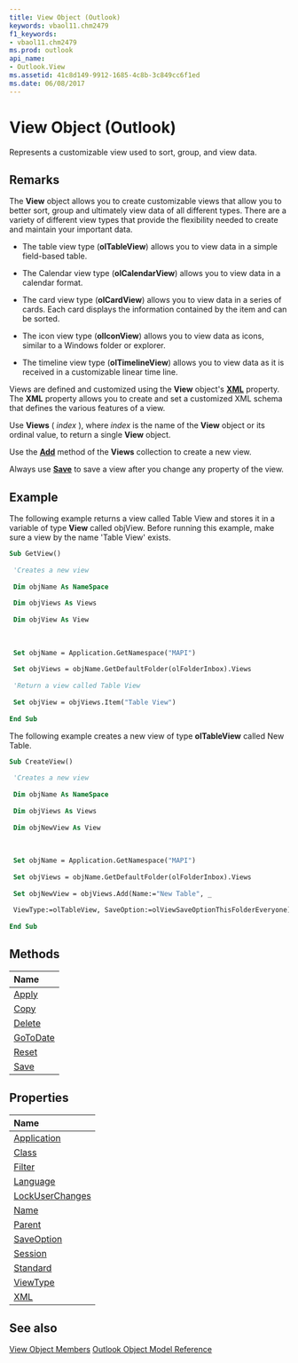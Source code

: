 ```yaml
---
title: View Object (Outlook)
keywords: vbaol11.chm2479
f1_keywords:
- vbaol11.chm2479
ms.prod: outlook
api_name:
- Outlook.View
ms.assetid: 41c8d149-9912-1685-4c8b-3c849cc6f1ed
ms.date: 06/08/2017
---
```



# View Object (Outlook)

Represents a customizable view used to sort, group, and view data.


## Remarks

The  **View** object allows you to create customizable views that allow you to better sort, group and ultimately view data of all different types. There are a variety of different view types that provide the flexibility needed to create and maintain your important data.


- The table view type (**olTableView**) allows you to view data in a simple field-based table.
    
- The Calendar view type (**olCalendarView**) allows you to view data in a calendar format.
    
- The card view type (**olCardView**) allows you to view data in a series of cards. Each card displays the information contained by the item and can be sorted.
    
- The icon view type (**olIconView**) allows you to view data as icons, similar to a Windows folder or explorer.
    
- The timeline view type (**olTimelineView**) allows you to view data as it is received in a customizable linear time line.
    
Views are defined and customized using the  **View** object's **[XML](./Outlook.View.XML.md)** property. The **XML** property allows you to create and set a customized XML schema that defines the various features of a view.

Use  **Views** ( _index_ ), where _index_ is the name of the **View** object or its ordinal value, to return a single **View** object.

Use the  **[Add](./Outlook.Views.Add.md)** method of the **Views** collection to create a new view.

Always use  **[Save](./Outlook.View.Save.md)** to save a view after you change any property of the view.


## Example

The following example returns a view called Table View and stores it in a variable of type  **View** called objView. Before running this example, make sure a view by the name 'Table View' exists.


```vb
Sub GetView() 
 
 'Creates a new view 
 
 Dim objName As NameSpace 
 
 Dim objViews As Views 
 
 Dim objView As View 
 
 
 
 Set objName = Application.GetNamespace("MAPI") 
 
 Set objViews = objName.GetDefaultFolder(olFolderInbox).Views 
 
 'Return a view called Table View 
 
 Set objView = objViews.Item("Table View") 
 
End Sub
```

The following example creates a new view of type  **olTableView** called New Table.




```vb
Sub CreateView() 
 
 'Creates a new view 
 
 Dim objName As NameSpace 
 
 Dim objViews As Views 
 
 Dim objNewView As View 
 
 
 
 Set objName = Application.GetNamespace("MAPI") 
 
 Set objViews = objName.GetDefaultFolder(olFolderInbox).Views 
 
 Set objNewView = objViews.Add(Name:="New Table", _ 
 
 ViewType:=olTableView, SaveOption:=olViewSaveOptionThisFolderEveryone) 
 
End Sub
```


## Methods



|**Name**|
|:-----|
|[Apply](./Outlook.View.Apply.md)|
|[Copy](./Outlook.View.Copy.md)|
|[Delete](./Outlook.View.Delete.md)|
|[GoToDate](./Outlook.View.GoToDate.md)|
|[Reset](./Outlook.View.Reset.md)|
|[Save](./Outlook.View.Save.md)|

## Properties



|**Name**|
|:-----|
|[Application](./Outlook.View.Application.md)|
|[Class](./Outlook.View.Class.md)|
|[Filter](./Outlook.View.Filter.md)|
|[Language](./Outlook.View.Language.md)|
|[LockUserChanges](./Outlook.View.LockUserChanges.md)|
|[Name](./Outlook.View.Name.md)|
|[Parent](./Outlook.View.Parent.md)|
|[SaveOption](./Outlook.View.SaveOption.md)|
|[Session](./Outlook.View.Session.md)|
|[Standard](./Outlook.View.Standard.md)|
|[ViewType](./Outlook.View.ViewType.md)|
|[XML](./Outlook.View.XML.md)|

## See also


[View Object Members](./overview/Outlook.md)
[Outlook Object Model Reference](./overview/Outlook/object-model.md)
